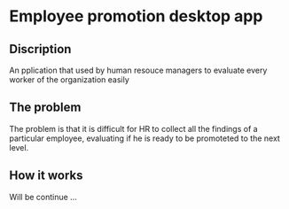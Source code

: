 # Employee promotion desktop app

## Discription
An pplication that used by human resouce managers 
to evaluate every worker of the organization easily

## The problem
The problem is that it is difficult for HR to collect all the findings of a particular employee, 
evaluating if he is ready to be promoteted to the next level.

## How it works
Will be continue ...
